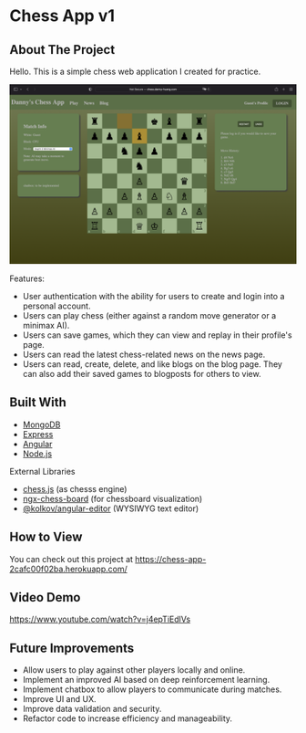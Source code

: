 # Chess App v1

<!-- ABOUT THE PROJECT -->
## About The Project

Hello. This is a simple chess web application I created for practice.

![screenshot](./chess-app-screenshot.png)

Features:

* User authentication with the ability for users to create and login into a personal account.
* Users can play chess (either against a random move generator or a minimax AI).
* Users can save games, which they can view and replay in their profile's page.
* Users can read the latest chess-related news on the news page.
* Users can read, create, delete, and like blogs on the blog page. They can also add their saved games to blogposts for others to view.

## Built With

* [MongoDB](https://www.mongodb.com)
* [Express](https://expressjs.com/)
* [Angular](https://angular.io)
* [Node.js](https://nodejs.org/en/)

External Libraries

* [chess.js](https://github.com/jhlywa/chess.js/blob/master/README.md) (as chesss engine)
* [ngx-chess-board](https://www.npmjs.com/package/ngx-chess-board) (for chessboard visualization)
* [@kolkov/angular-editor](https://www.npmjs.com/package/@kolkov/angular-editor) (WYSIWYG text editor)

<!-- How to View -->
## How to View

You can check out this project at https://chess-app-2cafc00f02ba.herokuapp.com/

## Video Demo

https://www.youtube.com/watch?v=j4epTiEdlVs

## Future Improvements

* Allow users to play against other players locally and online.
* Implement an improved AI based on deep reinforcement learning.
* Implement chatbox to allow players to communicate during matches.
* Improve UI and UX.
* Improve data validation and security.
* Refactor code to increase efficiency and manageability.
